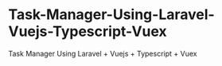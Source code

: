 # Task-Manager-Using-Laravel-Vuejs-Typescript-Vuex
Task Manager Using Laravel + Vuejs + Typescript + Vuex
